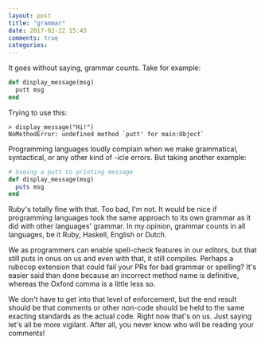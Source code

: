```yaml
---
layout: post
title: "grammar"
date: 2017-02-22 15:43
comments: true
categories:
---
```


It goes without saying, grammar counts. Take for example:

``` ruby
def display_message(msg)
  putt msg
end
```

Trying to use this:

    > display_message("Hi!")
    NoMethodError: undefined method `putt' for main:Object`

Programming languages loudly complain when we make grammatical, syntactical, or any other kind of -icle errors.
But taking another example:

``` ruby
# Useing a putt to printing message
def display_message(msg)
  puts msg
end
```

Ruby's totally fine with that. Too bad, I'm not. It would be nice if programming languages took the same approach
to its own grammar as it did with other languages' grammar. In my opinion, grammar counts in all languages, be
it Ruby, Haskell, English or Dutch.

We as programmers can enable spell-check features in our editors, but that still puts in onus on us and even
with that, it still compiles. Perhaps a rubocop extension that could fail your PRs for bad grammar or spelling?
It's easier said than done because an incorrect method name is definitive, whereas the Oxford comma is a little
less so.

We don't have to get into that level of enforcement, but the end result should be that comments or other non-code
should be held to the same exacting standards as the actual code. Right now that's on us. Just saying let's all
be more vigilant. After all, you never know who will be reading your comments!


